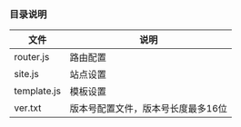 ### 目录说明

文件  | 说明
----------	| -------------
router.js		| 路由配置
site.js		| 站点设置
template.js	| 模板设置
ver.txt     | 版本号配置文件，版本号长度最多16位